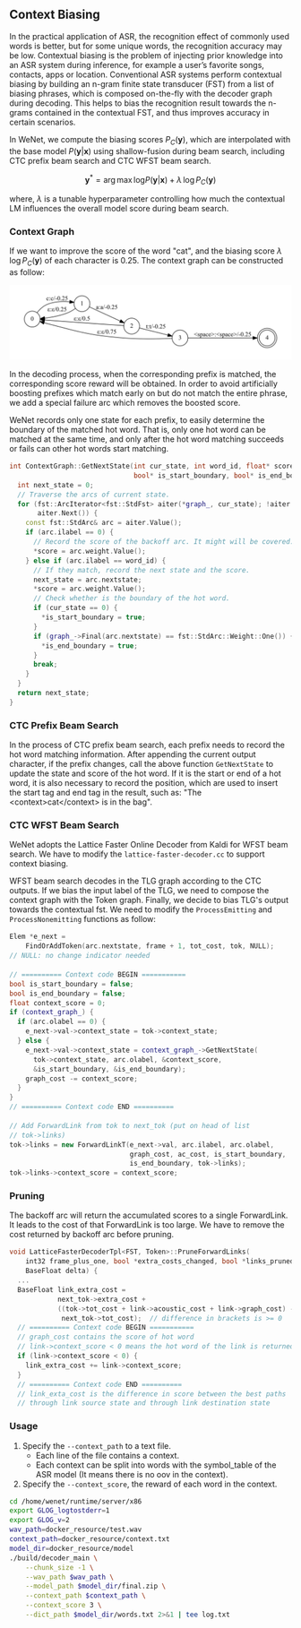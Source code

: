 ## Context Biasing

In the practical application of ASR, the recognition effect of commonly used words is better, but for some unique words, the recognition accuracy may be low. Contextual biasing is the problem of injecting prior knowledge into an ASR system during inference, for example a user’s favorite songs, contacts, apps or location. Conventional ASR systems perform contextual biasing by building an n-gram finite state transducer (FST) from a list of biasing phrases, which is composed on-the-fly with the decoder graph during decoding. This helps to bias the recognition result towards the n-grams contained in the contextual FST, and thus improves accuracy in certain scenarios.

In WeNet, we compute the biasing scores $P_C(\mathbf y)$, which are interpolated with the base model $P(\mathbf y|\mathbf x)$ using shallow-fusion during beam search, including CTC prefix beam search and CTC WFST beam search.

$$
\mathbf y^*=\mathrm{arg\,max\,log}P(\mathbf y|\mathbf x)+\lambda\,\mathrm{log}\,P_C(\mathbf y)
$$

where, $\lambda$ is a tunable hyperparameter controlling how much the contextual LM influences the overall model score during beam search.

### Context Graph

If we want to improve the score of the word "cat", and the biasing score $\lambda\,\mathrm{log}\,P_C(\mathbf y)$ of each character is 0.25. The context graph can be constructed as follow:

![context graph](images/context_graph.png)

In the decoding process, when the corresponding prefix is matched, the corresponding score reward will be obtained. In order to avoid artificially boosting prefixes which match early on but do not match the entire phrase, we add a special failure arc which removes the boosted score.

WeNet records only one state for each prefix, to easily determine the boundary of the matched hot word. That is, only one hot word can be matched at the same time, and only after the hot word matching succeeds or fails can other hot words start matching.

``` c++
int ContextGraph::GetNextState(int cur_state, int word_id, float* score,
                               bool* is_start_boundary, bool* is_end_boundary) {
  int next_state = 0;
  // Traverse the arcs of current state.
  for (fst::ArcIterator<fst::StdFst> aiter(*graph_, cur_state); !aiter.Done();
       aiter.Next()) {
    const fst::StdArc& arc = aiter.Value();
    if (arc.ilabel == 0) {
      // Record the score of the backoff arc. It might will be covered.
      *score = arc.weight.Value();
    } else if (arc.ilabel == word_id) {
      // If they match, record the next state and the score.
      next_state = arc.nextstate;
      *score = arc.weight.Value();
      // Check whether is the boundary of the hot word.
      if (cur_state == 0) {
        *is_start_boundary = true;
      }
      if (graph_->Final(arc.nextstate) == fst::StdArc::Weight::One()) {
        *is_end_boundary = true;
      }
      break;
    }
  }
  return next_state;
}
```

### CTC Prefix Beam Search

In the process of CTC prefix beam search, each prefix needs to record the hot word matching information. After appending the current output character, if the prefix changes, call the above function `GetNextState` to update the state and score of the hot word. If it is the start or end of a hot word, it is also necessary to record the position, which are used to insert the start tag and end tag in the result, such as: "The \<context>cat\</context> is in the bag".

### CTC WFST Beam Search

WeNet adopts the Lattice Faster Online Decoder from Kaldi for WFST beam search. We have to modify the `lattice-faster-decoder.cc` to support context biasing.

WFST beam search decodes in the TLG graph according to the CTC outputs. If we bias the input label of the TLG, we need to compose the context graph with the Token graph. Finally, we decide to bias TLG's output towards the contextual fst. We need to modify the `ProcessEmitting` and `ProcessNonemitting` functions as follow:

```c++
Elem *e_next =
    FindOrAddToken(arc.nextstate, frame + 1, tot_cost, tok, NULL);
// NULL: no change indicator needed

// ========== Context code BEGIN ===========
bool is_start_boundary = false;
bool is_end_boundary = false;
float context_score = 0;
if (context_graph_) {
  if (arc.olabel == 0) {
    e_next->val->context_state = tok->context_state;
  } else {
    e_next->val->context_state = context_graph_->GetNextState(
      tok->context_state, arc.olabel, &context_score,
      &is_start_boundary, &is_end_boundary);
    graph_cost -= context_score;
  }
}
// ========== Context code END ==========

// Add ForwardLink from tok to next_tok (put on head of list
// tok->links)
tok->links = new ForwardLinkT(e_next->val, arc.ilabel, arc.olabel,
                              graph_cost, ac_cost, is_start_boundary,
                              is_end_boundary, tok->links);
tok->links->context_score = context_score;
```

### Pruning

The backoff arc will return the accumulated scores to a single ForwardLink. It leads to the cost of that ForwardLink is too large. We have to remove the cost returned by backoff arc before pruning.

```c++
void LatticeFasterDecoderTpl<FST, Token>::PruneForwardLinks(
    int32 frame_plus_one, bool *extra_costs_changed, bool *links_pruned,
    BaseFloat delta) {
  ...
  BaseFloat link_extra_cost =
            next_tok->extra_cost +
            ((tok->tot_cost + link->acoustic_cost + link->graph_cost) -
             next_tok->tot_cost);  // difference in brackets is >= 0
  // ========== Context code BEGIN ===========
  // graph_cost contains the score of hot word
  // link->context_score < 0 means the hot word of the link is returned from backoff arc
  if (link->context_score < 0) {
    link_extra_cost += link->context_score;
  }
  // ========== Context code END ==========
  // link_exta_cost is the difference in score between the best paths
  // through link source state and through link destination state
```

### Usage

1. Specify the `--context_path` to a text file.
   - Each line of the file contains a context.
   - Each context can be split into words with the symbol_table of the ASR model (It means there is no oov in the context).
2. Specify the `--context_score`, the reward of each word in the context.

```bash
cd /home/wenet/runtime/server/x86
export GLOG_logtostderr=1
export GLOG_v=2
wav_path=docker_resource/test.wav
context_path=docker_resource/context.txt
model_dir=docker_resource/model
./build/decoder_main \
    --chunk_size -1 \
    --wav_path $wav_path \
    --model_path $model_dir/final.zip \
    --context_path $context_path \
    --context_score 3 \
    --dict_path $model_dir/words.txt 2>&1 | tee log.txt
```


